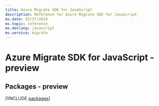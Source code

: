 ```yaml
---
title: Azure Migrate SDK for JavaScript
description: Reference for Azure Migrate SDK for JavaScript
ms.date: 03/27/2024
ms.topic: reference
ms.devlang: javascript
ms.service: migrate
---
```

# Azure Migrate SDK for JavaScript - preview
## Packages - preview
[!INCLUDE [packages](migrate-index.md)]